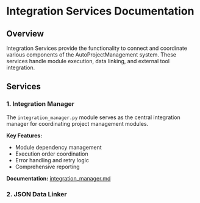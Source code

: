 # Integration Services Documentation

## Overview
Integration Services provide the functionality to connect and coordinate various components of the AutoProjectManagement system. These services handle module execution, data linking, and external tool integration.

## Services
### 1. Integration Manager
The `integration_manager.py` module serves as the central integration manager for coordinating project management modules.

**Key Features:**
- Module dependency management
- Execution order coordination
- Error handling and retry logic
- Comprehensive reporting

**Documentation:** [integration_manager.md](./integration_manager.md)

### 2. JSON Data Linker
